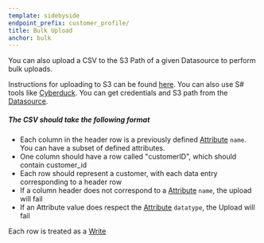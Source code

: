 ```yaml
---
template: sidebyside
endpoint_prefix: customer_profile/
title: Bulk Upload
anchor: bulk
---
```



You can also upload a CSV to the S3 Path of a given Datasource to perform bulk uploads.

Instructions for uploading to S3 can be found [here](http://docs.aws.amazon.com/AmazonS3/latest/UG/UploadingObjectsintoAmazonS3.html). You can also use S# tools like [Cyberduck](/www.cyberduck.io/?l=en).
You can get credentials and S3 path from the  [Datasource](/rest/customer_profiles#dcp_datasources).


##### The CSV should take the following format
- Each column in the header row is a previously defined [Attribute](/rest/customer_profiles#dcp_attributes) `name`. You can have a subset of defined attributes.
- One column should have a row called "customerID", which should contain customer_id
- Each row should represent a customer, with each data entry corresponding to a header row
- If a column header does not correspond to a [Attribute](/rest/customer_profiles#dcp_attributes) `name`, the upload will fail
- If an Attribute value does respect the [Attribute](/rest/customer_profiles#dcp_attributes) `datatype`, the Upload will fail

Each row is treated as a [Write](/rest/customer_profiles#dcp_attributes)
